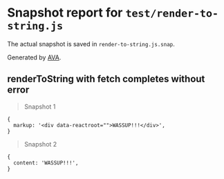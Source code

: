 # Snapshot report for `test/render-to-string.js`

The actual snapshot is saved in `render-to-string.js.snap`.

Generated by [AVA](https://ava.li).

## renderToString with fetch completes without error

> Snapshot 1

    {
      markup: '<div data-reactroot="">WASSUP!!!</div>',
    }

> Snapshot 2

    {
      content: 'WASSUP!!!',
    }
